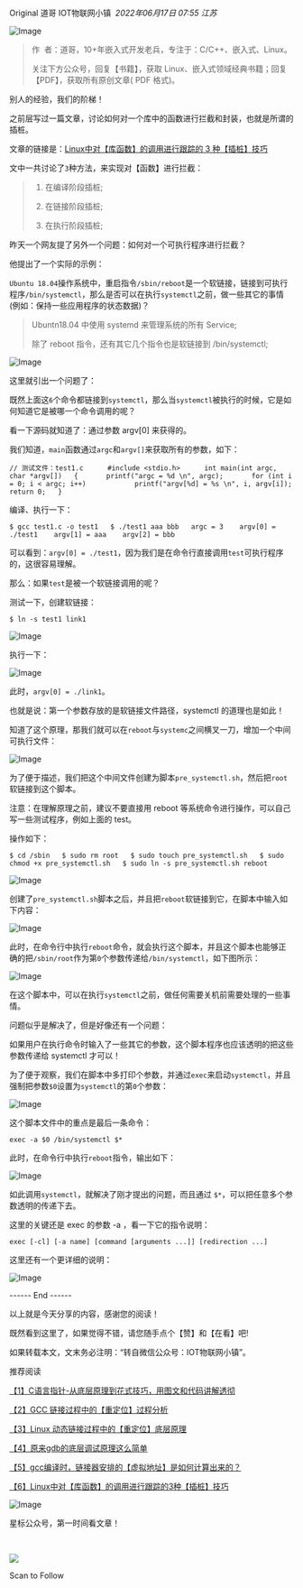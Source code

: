 # 

Original 道哥 IOT物联网小镇  _2022年06月17日 07:55_ _江苏_

![Image](https://mmbiz.qpic.cn/mmbiz_gif/WC13ibsIvG3Y8MTyd4ia2QsjDhz1XzpjgOxWRlefNadnEbZvYFK9nVKjbjgTDZPibD2CTpglrCicGpyvBeZlSJtJRQ/640?wx_fmt=gif&tp=webp&wxfrom=5&wx_lazy=1)

> 作  者：道哥，10+年嵌入式开发老兵，专注于：C/C++、嵌入式、Linux。
>
> 关注下方公众号，回复【书籍】，获取 Linux、嵌入式领域经典书籍；回复【PDF】，获取所有原创文章( PDF 格式)。

别人的经验，我们的阶梯！

之前层写过一篇文章，讨论如何对一个库中的函数进行拦截和封装，也就是所谓的插桩。

文章的链接是：[Linux中对【库函数】的调用进行跟踪的 3 种【插桩】技巧](https://mp.weixin.qq.com/s?__biz=MzA3MzAwODYyNQ==&mid=2247487152&idx=1&sn=e5cf23a6de4995ba32058423f4edbb2f&scene=21#wechat_redirect)

文中一共讨论了`3`种方法，来实现对【函数】进行拦截：

> 1. 在编译阶段插桩;
>
> 1. 在链接阶段插桩;
>
> 1. 在执行阶段插桩;

昨天一个网友提了另外一个问题：如何对一个可执行程序进行拦截？

他提出了一个实际的示例：

`Ubuntu 18.04`操作系统中，重启指令`/sbin/reboot`是一个软链接，链接到可执行程序`/bin/systemctl`，那么是否可以在执行`systemctl`之前，做一些其它的事情(例如：保持一些应用程序的状态数据)？

> Ubuntn18.04 中使用 systemd 来管理系统的所有 Service;
>
> 除了 reboot 指令，还有其它几个指令也是软链接到 /bin/systemctl;

![Image](https://mmbiz.qpic.cn/mmbiz_png/WC13ibsIvG3Y8MTyd4ia2QsjDhz1XzpjgORELibZEdm1TOiaDnyNib054FBg4V0UWO0w8MaU0QmicUXNz0HQ6f7XYe2g/640?wx_fmt=png&tp=webp&wxfrom=5&wx_lazy=1&wx_co=1)

这里就引出一个问题了：

既然上面这`6`个命令都链接到`systemctl`，那么当`systemctl`被执行的时候，它是如何知道它是被哪一个命令调用的呢？

看一下源码就知道了：通过参数 argv\[0\] 来获得的。

我们知道，`main`函数通过`argc`和`argv[]`来获取所有的参数，如下：

`// 测试文件：test1.c      #include <stdio.h>      int main(int argc, char *argv[])   {       printf("argc = %d \n", argc);       for (int i = 0; i < argc; i++)            printf("argv[%d] = %s \n", i, argv[i]);       return 0;   }   `

编译、执行一下：

`$ gcc test1.c -o test1   $ ./test1 aaa bbb   argc = 3    argv[0] = ./test1    argv[1] = aaa    argv[2] = bbb   `

可以看到：`argv[0] = ./test1`，因为我们是在命令行直接调用`test`可执行程序的，这很容易理解。

那么：如果`test`是被一个软链接调用的呢？

测试一下，创建软链接：

`$ ln -s test1 link1   `

![Image](https://mmbiz.qpic.cn/mmbiz_png/WC13ibsIvG3Y8MTyd4ia2QsjDhz1XzpjgO9qpp5A5wfR8eY87cyZLBHicXfoqFibZNNtdrpcr8W4C44FhAYZnBOPog/640?wx_fmt=png&tp=webp&wxfrom=5&wx_lazy=1&wx_co=1)

执行一下：

![Image](https://mmbiz.qpic.cn/mmbiz_png/WC13ibsIvG3Y8MTyd4ia2QsjDhz1XzpjgOvibZ2Tl8pFyV9PhhicJMvpleoCCDrbDK2ZmeK7d7SF5iaUbZZ5vpfiaaDQ/640?wx_fmt=png&tp=webp&wxfrom=5&wx_lazy=1&wx_co=1)

此时，`argv[0] = ./link1`。

也就是说：第一个参数存放的是软链接文件路径，systemctl 的道理也是如此！

知道了这个原理，那我们就可以在`reboot`与`systemc`之间横叉一刀，增加一个中间可执行文件：

![Image](https://mmbiz.qpic.cn/mmbiz_png/WC13ibsIvG3Y8MTyd4ia2QsjDhz1XzpjgOWB91tZDHrMuPkxAmd5hYwibb1srHaib0xFrlf2Qksrbp6ibYoSMso1EmQ/640?wx_fmt=png&tp=webp&wxfrom=5&wx_lazy=1&wx_co=1)

为了便于描述，我们把这个中间文件创建为脚本`pre_systemctl.sh`，然后把`root`软链接到这个脚本。

注意：在理解原理之前，建议不要直接用 reboot 等系统命令进行操作，可以自己写一些测试程序，例如上面的 test。

操作如下：

`$ cd /sbin   $ sudo rm root   $ sudo touch pre_systemctl.sh   $ sudo chmod +x pre_systemctl.sh   $ sudo ln -s pre_systemctl.sh reboot   `

![Image](https://mmbiz.qpic.cn/mmbiz_png/WC13ibsIvG3Y8MTyd4ia2QsjDhz1XzpjgO35AybKpEHZxAibYwzubcVCPBC50aeJwgiczJXdpZTYnIjtqCNJVHs6Dg/640?wx_fmt=png&tp=webp&wxfrom=5&wx_lazy=1&wx_co=1)

创建了`pre_systemctl.sh`脚本之后，并且把`reboot`软链接到它，在脚本中输入如下内容：

![Image](https://mmbiz.qpic.cn/mmbiz_png/WC13ibsIvG3Y8MTyd4ia2QsjDhz1XzpjgOlkKf06eUwial9icZfzDgOmDqbRgQhXGpAAe8Hcmqeic4ia06Ssu3Dla9mg/640?wx_fmt=png&tp=webp&wxfrom=5&wx_lazy=1&wx_co=1)

此时，在命令行中执行`reboot`命令，就会执行这个脚本，并且这个脚本也能够正确的把`/sbin/root`作为第`0`个参数传递给`/bin/systemctl`，如下图所示：

![Image](https://mmbiz.qpic.cn/mmbiz_png/WC13ibsIvG3Y8MTyd4ia2QsjDhz1XzpjgOJNia3vDjuXh0zgNbQ1HdJMe3CFmhLDoPox9pqnu5w4RyGsbCic0siatIw/640?wx_fmt=png&tp=webp&wxfrom=5&wx_lazy=1&wx_co=1)

在这个脚本中，可以在执行`systemctl`之前，做任何需要关机前需要处理的一些事情。

问题似乎是解决了，但是好像还有一个问题：

如果用户在执行命令时输入了一些其它的参数，这个脚本程序也应该透明的把这些参数传递给 systemctl 才可以！

为了便于观察，我们在脚本中多打印个参数，并通过`exec`来启动`systemctl`，并且强制把参数`$0`设置为`systemctl`的第`0`个参数：

![Image](https://mmbiz.qpic.cn/mmbiz_png/WC13ibsIvG3Y8MTyd4ia2QsjDhz1XzpjgO0VibAhI8vKfUQOOibRiaFH507c8L7UlqZp1RHgPpk7GgdsiaDs0uaVlBmQ/640?wx_fmt=png&tp=webp&wxfrom=5&wx_lazy=1&wx_co=1)

这个脚本文件中的重点是最后一条命令：

`exec -a $0 /bin/systemctl $*   `

此时，在命令行中执行`reboot`指令，输出如下：

![Image](https://mmbiz.qpic.cn/mmbiz_png/WC13ibsIvG3Y8MTyd4ia2QsjDhz1XzpjgOW0z19fUG9EibgMOmCibJWSVB2CprddAvze1yH08Ypg9uY7jlKcNcCqng/640?wx_fmt=png&tp=webp&wxfrom=5&wx_lazy=1&wx_co=1)

如此调用`systemctl`，就解决了刚才提出的问题，而且通过 `$*`，可以把任意多个参数透明的传递下去。

这里的关键还是 exec 的参数 -a ，看一下它的指令说明：

`exec [-cl] [-a name] [command [arguments ...]] [redirection ...]   `

这里还有一个更详细的说明：

![Image](https://mmbiz.qpic.cn/mmbiz_png/WC13ibsIvG3Y8MTyd4ia2QsjDhz1XzpjgOibrOeZvqsNvfYfGzDGiaItOtN6oiaiaGGvTlalibr94h3VFOwxCzV6PXjibA/640?wx_fmt=png&tp=webp&wxfrom=5&wx_lazy=1&wx_co=1)

------ End ------

以上就是今天分享的内容，感谢您的阅读！

既然看到这里了，如果觉得不错，请您随手点个【赞】和【在看】吧!

如果转载本文，文末务必注明：“转自微信公众号：IOT物联网小镇”。

推荐阅读

[【1】C语言指针-从底层原理到花式技巧，用图文和代码讲解透彻](https://mp.weixin.qq.com/s?__biz=MzA3MzAwODYyNQ==&mid=2247484230&idx=1&sn=da68a36ddeb0dcab1b4ed685130ccf2e&scene=21#wechat_redirect)

[【2】GCC 链接过程中的【重定位】过程分析](https://mp.weixin.qq.com/s?__biz=MzA3MzAwODYyNQ==&mid=2247487353&idx=1&sn=533701348cbdf80ed48aee2195312d92&scene=21#wechat_redirect)

[【3】Linux 动态链接过程中的【重定位】底层原理](https://mp.weixin.qq.com/s?__biz=MzA3MzAwODYyNQ==&mid=2247487393&idx=1&sn=0b31d24d6bd182a26f1b04a3483646d7&scene=21#wechat_redirect)

[【4】原来gdb的底层调试原理这么简单](https://mp.weixin.qq.com/s?__biz=MzA3MzAwODYyNQ==&mid=2247483851&idx=1&sn=653c764eb480dff47eee96403ec5f821&scene=21#wechat_redirect)

[【5】gcc编译时，链接器安排的【虚拟地址】是如何计算出来的？](https://mp.weixin.qq.com/s?__biz=MzA3MzAwODYyNQ==&mid=2247487318&idx=1&sn=571f25a1d1fa62f906590053d959001a&scene=21#wechat_redirect)

[【6】Linux中对【库函数】的调用进行跟踪的3种【插桩】技巧](https://mp.weixin.qq.com/s?__biz=MzA3MzAwODYyNQ==&mid=2247487152&idx=1&sn=e5cf23a6de4995ba32058423f4edbb2f&scene=21#wechat_redirect)

![Image](https://mmbiz.qpic.cn/mmbiz/WC13ibsIvG3Y8MTyd4ia2QsjDhz1XzpjgO2pHiblXVOpibDojdhad1hKASFouuT2W0uyYPict30mGNeWEz8uooicygJA/640?wx_fmt=bmp&tp=webp&wxfrom=5&wx_lazy=1&wx_co=1)

星标公众号，第一时间看文章！

​

![](https://mp.weixin.qq.com/rr?timestamp=1727516797&src=11&ver=1&signature=vTjFqx4nK-bb5xX52UiEZfoT-h5pWuaLWlJHOj-bwaypZWfjFik0-LGhvNXajI8RjHpLkKfeCw4iATqrbHPf2SSyUXVPzYZaRd0txYe46oY=)

Scan to Follow
